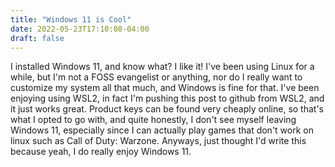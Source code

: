 ```yaml
---
title: "Windows 11 is Cool"
date: 2022-05-23T17:10:08-04:00
draft: false
---
```


I installed Windows 11, and know what? I like it! I've been using Linux for a while, but I'm not a FOSS evangelist or anything, nor do I really want to customize my system all that much, and Windows is fine for that. I've been enjoying using WSL2, in fact I'm pushing this post to github from WSL2, and it just works great. Product keys can be found very cheaply online, so that's what I opted to go with, and quite honestly, I don't see myself leaving Windows 11, especially since I can actually play games that don't work on linux such as Call of Duty: Warzone. Anyways, just thought I'd write this because yeah, I do really enjoy Windows 11.